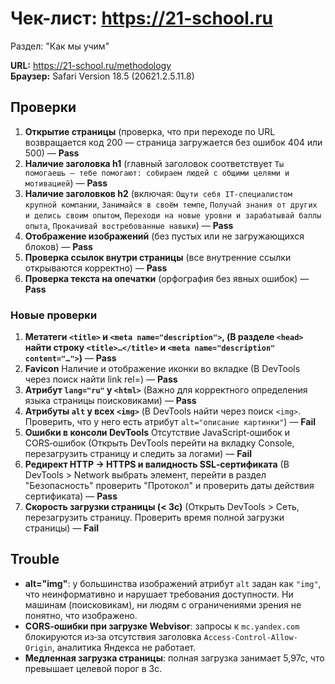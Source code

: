 # Чек-лист: https://21-school.ru  
Раздел: "Как мы учим"

**URL:** https://21-school.ru/methodology  
**Браузер:** Safari Version 18.5 (20621.2.5.11.8)

## Проверки

1. **Открытие страницы** (проверка, что при переходе по URL возвращается код 200 — страница загружается без ошибок 404 или 500) — **Pass**
2. **Наличие заголовка h1** (главный заголовок соответствует `Ты помогаешь — тебе помогают: собираем людей с общими целями и мотивацией`) — **Pass**
3. **Наличие заголовков h2** (включая: `Ощути себя IT-специалистом крупной компании`, `Занимайся в своём темпе`, `Получай знания от других и делись своим опытом`, `Переходи на новые уровни и зарабатывай баллы опыта`, `Прокачивай востребованные навыки`) — **Pass**
4. **Отображение изображений** (без пустых или не загружающихся блоков) — **Pass**
5. **Проверка ссылок внутри страницы** (все внутренние ссылки открываются корректно) — **Pass**
6. **Проверка текста на опечатки** (орфография без явных ошибок) — **Pass**

### Новые проверки

1. **Метатеги `<title>` и `<meta name="description">`, (В разделе `<head>` найти строку `<title>…</title>` и `<meta name="description" content="…">`)** — **Pass**
2. **Favicon** Наличие и отображение иконки во вкладке (В DevTools через поиск найти link rel=) — **Pass**
3. **Атрибут `lang="ru"` у `<html>`** (Важно для корректного определения языка страницы поисковиками) — **Pass**
4. **Атрибуты `alt` у всех `<img>`** (В DevTools найти через поиск `<img>`. Проверить, что у него есть атрибут `alt="описание картинки"`) — **Fail**
5. **Ошибки в консоли DevTools** Отсутствие JavaScript‑ошибок и CORS‑ошибок (Открыть DevTools перейти на вкладку Console, перезагрузить страницу и следить за логами) — **Fail**
6. **Редирект HTTP → HTTPS и валидность SSL‑сертификата** (В DevTools > Network выбрать элемент, перейти в раздел "Безопасность" проверить "Протокол" и проверить даты действия сертификата) — **Pass**
7. **Скорость загрузки страницы (< 3с)** (Открыть DevTools > Сеть, перезагрузить страницу. Проверить время полной загрузки страницы) — **Fail**

## Trouble

- **alt="img"**: у большинства изображений атрибут `alt` задан как `"img"`, что неинформативно и нарушает требования доступности. Ни машинам (поисковикам), ни людям с ограничениями зрения не понятно, что изображено.
- **CORS‑ошибки при загрузке Webvisor**: запросы к `mc.yandex.com` блокируются из‑за отсутствия заголовка `Access-Control-Allow-Origin`, аналитика Яндекса не работает.
- **Медленная загрузка страницы**: полная загрузка занимает 5,97с, что превышает целевой порог в 3с.